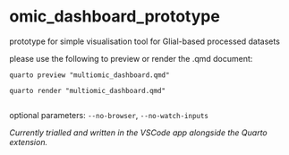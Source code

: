 # omic_dashboard_prototype
prototype for simple visualisation tool for Glial-based processed datasets


please use the following to preview or render the .qmd document:
```
quarto preview "multiomic_dashboard.qmd"

quarto render "multiomic_dashboard.qmd"
    
```

optional parameters:
`--no-browser`, `--no-watch-inputs`

*Currently trialled and written in the VSCode app alongside the Quarto extension.*
